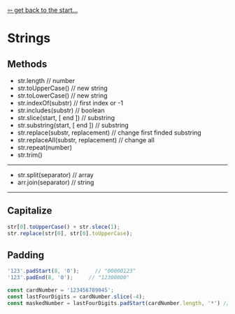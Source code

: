 [&#8678; get back to the start...](../README.md)
# Strings

## Methods
* str.length // number
* str.toUpperCase() // new string
* str.toLowerCase() // new string
* str.indexOf(substr) // first index or -1
* str.includes(substr) // boolean
* str.slice(start, [ end ]) // substring
* str.substring(start, [ end ]) // substring
* str.replace(substr, replacement) // change first finded substring
* str.replaceAll(substr, replacement) // change all
* str.repeat(number)
* str.trim()
---
* str.split(separator) // array
* arr.join(separator) // string
---

## Capitalize
```js 
str[0].toUpperCase() + str.slece(1);
str.replace(str[0], str[0].toUpperCase);
```
## Padding

```js
'123'.padStart(8, '0');     // "00000123"
'123'.padEnd(8, '0');     // "12300000"
```

```js
const cardNumber = '123456789045';
const lastFourDigits = cardNumber.slice(-4);
const maskedNumber = lastFourDigits.padStart(cardNumber.length, '*') // "********9045"
```